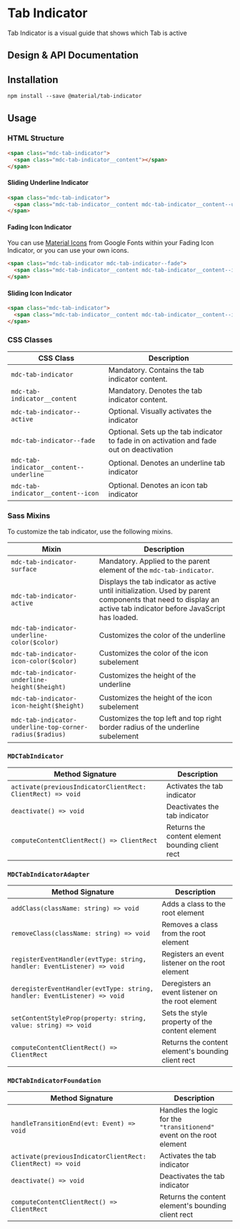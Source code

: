 <!--docs:
title: "Tab Indicator"
layout: detail
section: components
excerpt: "Tab Indicator is a visual guide that shows which Tab is active"
iconId: tab
path: /catalog/tab/
-->

# Tab Indicator

<!--<div class="article__asset">
  <a class="article__asset-link"
     href="https://material-components-web.appspot.com/tab-indicator.html">
    <img src="{{ site.rootpath }}/images/mdc_web_screenshots/tab-indicator.png" width="363" alt="Tab indicator screenshot">
  </a>
</div>-->

Tab Indicator is a visual guide that shows which Tab is active

## Design & API Documentation

<!--
<ul class="icon-list">
  <li class="icon-list-item icon-list-item--spec">
    <a href="https://material.io/guidelines/components/tabs.html">Material Design guidelines: Tab Indicator</a>
  </li>
  <li class="icon-list-item icon-list-item--link">
    <a href="https://material-components-web.appspot.com/tab-indicator.html">Demo</a>
  </li>
</ul>
-->

## Installation
```
npm install --save @material/tab-indicator
```

## Usage

### HTML Structure

```html
<span class="mdc-tab-indicator">
  <span class="mdc-tab-indicator__content"></span>
</span>
```

#### Sliding Underline Indicator
```html
<span class="mdc-tab-indicator">
  <span class="mdc-tab-indicator__content mdc-tab-indicator__content--underline"></span>
</span>
```

#### Fading Icon Indicator

You can use [Material Icons](https://material.io/icons/) from Google Fonts within your Fading Icon Indicator, or you can use your own icons.

```html
<span class="mdc-tab-indicator mdc-tab-indicator--fade">
  <span class="mdc-tab-indicator__content mdc-tab-indicator__content--icon material-icons">star</span>
</span>
```

#### Sliding Icon Indicator
```html
<span class="mdc-tab-indicator">
  <span class="mdc-tab-indicator__content mdc-tab-indicator__content--icon material-icons">star</span>
</span>
```

### CSS Classes

CSS Class | Description
--- | ---
`mdc-tab-indicator` | Mandatory. Contains the tab indicator content.
`mdc-tab-indicator__content` | Mandatory. Denotes the tab indicator content.
`mdc-tab-indicator--active` | Optional. Visually activates the indicator
`mdc-tab-indicator--fade` | Optional. Sets up the tab indicator to fade in on activation and fade out on deactivation
`mdc-tab-indicator__content--underline` | Optional. Denotes an underline tab indicator
`mdc-tab-indicator__content--icon` | Optional. Denotes an icon tab indicator

### Sass Mixins

To customize the tab indicator, use the following mixins.

Mixin | Description
--- | ---
`mdc-tab-indicator-surface` | Mandatory. Applied to the parent element of the `mdc-tab-indicator`.
`mdc-tab-indicator-active` | Displays the tab indicator as active until initialization. Used by parent components that need to display an active tab indicator before JavaScript has loaded.
`mdc-tab-indicator-underline-color($color)` | Customizes the color of the underline
`mdc-tab-indicator-icon-color($color)` | Customizes the color of the icon subelement
`mdc-tab-indicator-underline-height($height)` | Customizes the height of the underline
`mdc-tab-indicator-icon-height($height)` | Customizes the height of the icon subelement
`mdc-tab-indicator-underline-top-corner-radius($radius)` | Customizes the top left and top right border radius of the underline subelement

### `MDCTabIndicator`

Method Signature | Description
--- | ---
`activate(previousIndicatorClientRect: ClientRect) => void` | Activates the tab indicator
`deactivate() => void` | Deactivates the tab indicator
`computeContentClientRect() => ClientRect` | Returns the content element bounding client rect

### `MDCTabIndicatorAdapter`

Method Signature | Description
--- | ---
`addClass(className: string) => void` | Adds a class to the root element
`removeClass(className: string) => void` | Removes a class from the root element
`registerEventHandler(evtType: string, handler: EventListener) => void` | Registers an event listener on the root element
`deregisterEventHandler(evtType: string, handler: EventListener) => void` | Deregisters an event listener on the root element
`setContentStyleProp(property: string, value: string) => void` | Sets the style property of the content element
`computeContentClientRect() => ClientRect` | Returns the content element's bounding client rect

### `MDCTabIndicatorFoundation`

Method Signature | Description
--- | ---
`handleTransitionEnd(evt: Event) => void` | Handles the logic for the `"transitionend"` event on the root element
`activate(previousIndicatorClientRect: ClientRect) => void` | Activates the tab indicator
`deactivate() => void` | Deactivates the tab indicator
`computeContentClientRect() => ClientRect` | Returns the content element's bounding client rect
